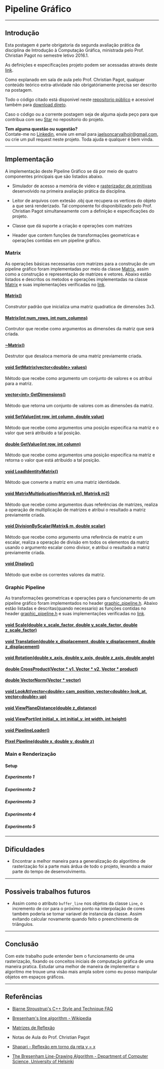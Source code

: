# Pipeline Gráfico

---

## Introdução

Esta postagem é parte obrigatoria da segunda avaliação prática da disciplina de Introdução à Computação Gráfica, ministrada pelo Prof. Christian Pagot no semestre letivo 2016.1.

As definições e especificações projeto podem ser acessadas através deste [link](https://github.com/jcarva/computer_graphics_assignments/blob/master/graphic_pipeline/project_definition.pdf).

Como explanado em sala de aula pelo Prof. Christian Pagot, qualquer conteúdo teórico extra-atividade não obrigatóriamente precisa ser descrito na postagem.

Todo o código citado está disponivel neste [repositorio público](https://github.com/jcarva/computer_graphics_assignments/tree/master/graphic_pipeline) e acessivel também para [download direto](https://github.com/jcarva/computer_graphics_assignments/archive/master.zip).

Caso o código ou a corrente postagem seja de alguma ajuda peço para que contribua com seu [Star](https://github.com/jcarva/computer_graphics_assignments) no repositorio do projeto.


**Tem alguma questão ou sugestão?**																												
Contate-me no [Linkedin](https://www.linkedin.com/in/jaelson-carvalho-4b84a3a2?trk=nav_responsive_tab_profile_pic), envie um email para jaelsoncarvalhojr@gmail.com, ou crie um pull request neste projeto. Toda ajuda e qualquer é bem vinda.

---

## Implementação

A implementação deste Pipeline Gráfico se dá por meio de quatro componentes principais que são listados abaixo.

* Simulador de acesso a memória de video e [rasterizador de primitivas](https://github.com/jcarva/computer_graphics_assignments/tree/master/rasterization) desenvolvido na primeira avaliação prática da disciplina.

* Leitor de arquivos com extesão .obj que recupera os vertices do objeto a que será renderizado. Tal componente foi disponibilizado pelo Prof. Christian Pagot simultaneamente com a definição e especificações do projeto.

* Classe que dá suporte a criação e operações com matrizes

* Header que contem funções de transformações geometricas e operações contidas em um pipeline gráfico.

### Matrix

As operações básicas necessarias com matrizes para a construção de um pipeline gráfico foram implementadas por meio da classe [Matrix](https://github.com/jcarva/computer_graphics_assignments/blob/master/graphic_pipeline/project/matrix.h), assim como a construção e representação de matrizes e vetores. Abaixo estão listados e descritos os metodos e operações implementadas na classe [Matrix](https://github.com/jcarva/computer_graphics_assignments/blob/master/graphic_pipeline/project/matrix.h) e suas implementações verificadas no [link](https://github.com/jcarva/computer_graphics_assignments/blob/master/graphic_pipeline/project/matrix.h).

#### [Matrix()](https://github.com/jcarva/computer_graphics_assignments/blob/master/graphic_pipeline/project/matrix.h)
Construtor padrão que inicializa uma matriz quadratica de dimensões 3x3.
 
 
#### [Matrix(int num_rows, int num_columns)](https://github.com/jcarva/computer_graphics_assignments/blob/master/graphic_pipeline/project/matrix.h)
Contrutor que recebe como argumentos as dimensões da matriz que será criada.


#### [~Matrix()](https://github.com/jcarva/computer_graphics_assignments/blob/master/graphic_pipeline/project/matrix.h)
Destrutor que desaloca memoria de uma matriz previamente criada.


#### [void SetMatrix(vector\<double> values)](https://github.com/jcarva/computer_graphics_assignments/blob/master/graphic_pipeline/project/matrix.h)
Método que recebe como argumento um conjunto de valores e os atribui para a matriz.


#### [vector\<int> GetDimensions()](https://github.com/jcarva/computer_graphics_assignments/blob/master/graphic_pipeline/project/matrix.h)
Método que retorna um conjunto de valores com as dimensões da matriz.


#### [void SetValue(int row, int column, double value)](https://github.com/jcarva/computer_graphics_assignments/blob/master/graphic_pipeline/project/matrix.h)
Método que recebe como argumentos uma posição especifica na matriz e o valor que será atribuido a tal posição.


#### [double GetValue(int row, int column)](https://github.com/jcarva/computer_graphics_assignments/blob/master/graphic_pipeline/project/matrix.h)
Método que recebe como argumentos uma posição especifica na matriz e retorna o valor que está atribuido a tal posição.


#### [void LoadIdentityMatrix()](https://github.com/jcarva/computer_graphics_assignments/blob/master/graphic_pipeline/project/matrix.h)
Método que converte a matriz em uma matriz identidade. 


#### [void MatrixMultiplication(Matrix& m1, Matrix& m2)](https://github.com/jcarva/computer_graphics_assignments/blob/master/graphic_pipeline/project/matrix.h)
Método que recebe como argumentos duas referências de matrizes, realiza a operação de multiplicação de matrizes e atribui o resultado a matriz previamente criada.


#### [void DivisionByScalar(Matrix& m, double scalar)](https://github.com/jcarva/computer_graphics_assignments/blob/master/graphic_pipeline/project/matrix.h)
Método que recebe como argumento uma referência de matriz e um escalar, realiza a operação de divisão em todos os elementos da matriz usando o argumento escalar como divisor, e atribui o resultado a matriz previamente criada.


#### [void Display()](https://github.com/jcarva/computer_graphics_assignments/blob/master/graphic_pipeline/project/matrix.h)
Método que exibe os correntes valores da matriz.


### Graphic Pipeline

As transformações geometricas e operações para o funcionamento de um pipeline gráfico foram implementados no header [graphic_pipeline.h](https://github.com/jcarva/computer_graphics_assignments/blob/master/graphic_pipeline/project/graphic_pipeline.h). Abaixo estão listadas e descritas(quando necessario) as funções contidas no header [graphic_pipeline.h](https://github.com/jcarva/computer_graphics_assignments/blob/master/graphic_pipeline/project/graphic_pipeline.h) e suas implementações verificadas no [link]((https://github.com/jcarva/computer_graphics_assignments/blob/master/graphic_pipeline/project/graphic_pipeline.h)).

#### [void Scale(double x_scale_factor, double y_scale_factor, double z_scale_factor)](https://github.com/jcarva/computer_graphics_assignments/blob/master/graphic_pipeline/project/graphic_pipeline.h)

#### [void Translation(double x_displacement, double y_displacement, double z_displacement)](https://github.com/jcarva/computer_graphics_assignments/blob/master/graphic_pipeline/project/graphic_pipeline.h)

#### [void Rotation(double x_axis, double y_axis, double z_axis, double angle)](https://github.com/jcarva/computer_graphics_assignments/blob/master/graphic_pipeline/project/graphic_pipeline.h)

#### [double CrossProduct(Vector * v1, Vector * v2, Vector * product)](https://github.com/jcarva/computer_graphics_assignments/blob/master/graphic_pipeline/project/graphic_pipeline.h)

#### [double VectorNorm(Vector * vector)](https://github.com/jcarva/computer_graphics_assignments/blob/master/graphic_pipeline/project/graphic_pipeline.h)

#### [void LookAt(vector\<double> cam_position, vector\<double> look_at, vector\<double> up)](https://github.com/jcarva/computer_graphics_assignments/blob/master/graphic_pipeline/project/graphic_pipeline.h)

#### [void ViewPlaneDistance(double z_distance)](https://github.com/jcarva/computer_graphics_assignments/blob/master/graphic_pipeline/project/graphic_pipeline.h)

#### [void ViewPort(int initial_x, int initial_y, int width, int height)](https://github.com/jcarva/computer_graphics_assignments/blob/master/graphic_pipeline/project/graphic_pipeline.h)

#### [void PipelineLoader()](https://github.com/jcarva/computer_graphics_assignments/blob/master/graphic_pipeline/project/graphic_pipeline.h)

#### [Pixel Pipeline(double x, double y, double z)](https://github.com/jcarva/computer_graphics_assignments/blob/master/graphic_pipeline/project/graphic_pipeline.h)

### Main e Renderização

#### Setup

##### Experimento 1

##### Experimento 2

##### Experimento 3

##### Experimento 4

##### Experimento 5

---

## Dificuldades

* Encontrar a melhor maneira para a generalização do algoritimo de rasterização foi a parte mais árdua de todo o projeto, levando a maior parte do tempo de desenvolvimento.

---

## Possiveis trabalhos futuros

* Assim como o atributo ```buffer_line``` nos objetos da classe ```Line```,  o incremento de cor para o próximo ponto na interpolação de cores também poderia se tornar variavel de instancia da classe. Assim evitando calcular novamente quando feito o preenchimento de triângulos.

---

## Conclusão

Com este trabalho pude entender bem o funcionamento de uma rasterização, fixando os conceitos iniciais de computação gráfica de uma maneira pratica. Estudar uma melhor de maneira de implementar o algoritmo me trouxe uma visão mais ampla sobre como eu posso manipular objetos em espaços gráficos.

---

## Referências

* [Bjarne Stroustrup's C++ Style and Technique FAQ](http://www.stroustrup.com/bs_faq2.html)

* [Bresenham's line algorithm - Wikipedia](https://en.wikipedia.org/wiki/Bresenham%27s_line_algorithm)

* [Matrizes de Reflexão](http://wiki.ued.ipleiria.pt/wikiEngenharia/index.php/Matriz_de_reflex%C3%A3o)

* Notas de Aula do Prof. Christian Pagot

* [Shapari - Reflexão em torno da reta y = x](http://www.ufrgs.br/espmat/disciplinas/tutoriais_softwares/shapari/shapari_rfxy.htm)

* [The Bresenham Line-Drawing Algorithm - Department of Computer Science, University of Helsinki](https://www.cs.helsinki.fi/group/goa/mallinnus/lines/bresenh.html)